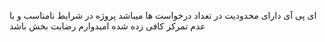 ای پی آی دارای محدودیت در تعداد درخواست ها میباشد
پروژه در شرایط نامناسب و با عدم تمرکز کافی زده شده امیدوارم رضایت بخش باشد